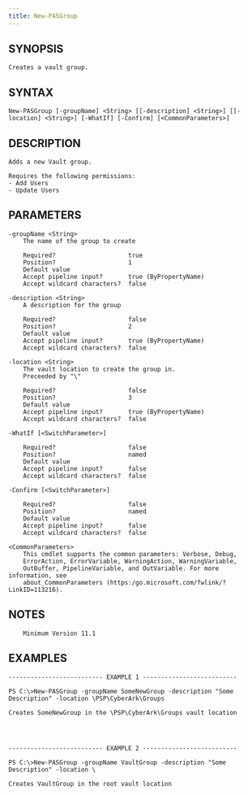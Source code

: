```yaml
---
title: New-PASGroup
---
```


## SYNOPSIS

    Creates a vault group.

## SYNTAX

    New-PASGroup [-groupName] <String> [[-description] <String>] [[-location] <String>] [-WhatIf] [-Confirm] [<CommonParameters>]

## DESCRIPTION

    Adds a new Vault group.

    Requires the following permissions:
    - Add Users
    - Update Users

## PARAMETERS

    -groupName <String>
        The name of the group to create

        Required?                    true
        Position?                    1
        Default value
        Accept pipeline input?       true (ByPropertyName)
        Accept wildcard characters?  false

    -description <String>
        A description for the group

        Required?                    false
        Position?                    2
        Default value
        Accept pipeline input?       true (ByPropertyName)
        Accept wildcard characters?  false

    -location <String>
        The vault location to create the group in.
        Preceeded by "\"

        Required?                    false
        Position?                    3
        Default value
        Accept pipeline input?       true (ByPropertyName)
        Accept wildcard characters?  false

    -WhatIf [<SwitchParameter>]

        Required?                    false
        Position?                    named
        Default value
        Accept pipeline input?       false
        Accept wildcard characters?  false

    -Confirm [<SwitchParameter>]

        Required?                    false
        Position?                    named
        Default value
        Accept pipeline input?       false
        Accept wildcard characters?  false

    <CommonParameters>
        This cmdlet supports the common parameters: Verbose, Debug,
        ErrorAction, ErrorVariable, WarningAction, WarningVariable,
        OutBuffer, PipelineVariable, and OutVariable. For more information, see
        about_CommonParameters (https:/go.microsoft.com/fwlink/?LinkID=113216).

## NOTES

        Minimum Version 11.1

## EXAMPLES

    -------------------------- EXAMPLE 1 --------------------------

    PS C:\>New-PASGroup -groupName SomeNewGroup -description "Some Description" -location \PSP\CyberArk\Groups

    Creates SomeNewGroup in the \PSP\CyberArk\Groups vault location




    -------------------------- EXAMPLE 2 --------------------------

    PS C:\>New-PASGroup -groupName VaultGroup -description "Some Description" -location \

    Creates VaultGroup in the root vault location
